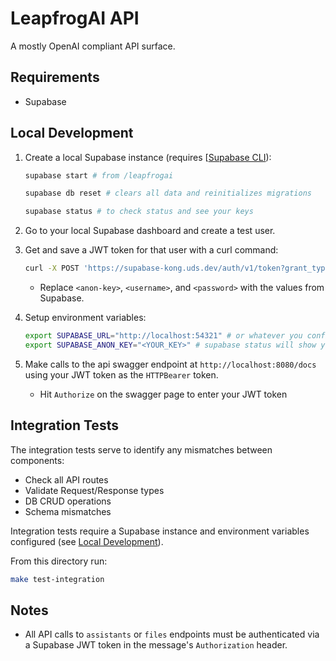 # LeapfrogAI API

A mostly OpenAI compliant API surface.

## Requirements

- Supabase

## Local Development

1. Create a local Supabase instance (requires [[Supabase CLI](https://supabase.com/docs/guides/cli/getting-started)):

    ``` bash
    supabase start # from /leapfrogai
    
    supabase db reset # clears all data and reinitializes migrations
    
    supabase status # to check status and see your keys
    ```

2. Go to your local Supabase dashboard and create a test user.

3. Get and save a JWT token for that user with a curl command:

    ``` bash
    curl -X POST 'https://supabase-kong.uds.dev/auth/v1/token?grant_type=password' \-H "apikey: <anon-key>" \-H "Content-Type: application/json" \-d '{ "email": "<email>", "password": "<password>"}'
    ```

    * Replace `<anon-key>`, `<username>`, and `<password>` with the values from Supabase.

4. Setup environment variables:
    ``` bash
    export SUPABASE_URL="http://localhost:54321" # or whatever you configured it as in your Supabase config.toml
    export SUPABASE_ANON_KEY="<YOUR_KEY>" # supabase status will show you the keys
    ```

5. Make calls to the api swagger endpoint at `http://localhost:8080/docs` using your JWT token as the `HTTPBearer` token. 
   * Hit `Authorize` on the swagger page to enter your JWT token

## Integration Tests

The integration tests serve to identify any mismatches between components:

- Check all API routes
- Validate Request/Response types
- DB CRUD operations
- Schema mismatches

Integration tests require a Supabase instance and environment variables configured (see [Local Development](#local-development)).

From this directory run:

``` bash
make test-integration
```

## Notes

* All API calls to `assistants` or `files` endpoints must be authenticated via a Supabase JWT token in the message's `Authorization` header.
